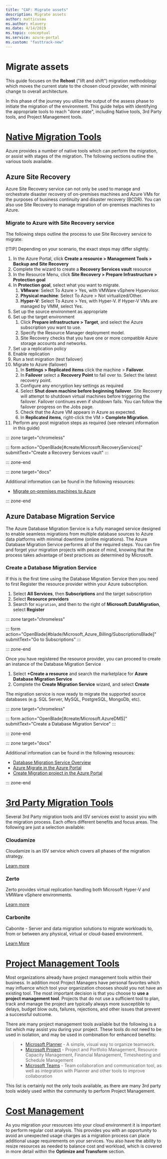 ```yaml
---
title: "CAF: Migrate assets"
description: Migrate assets
author: matticusau
ms.author: mlavery
ms.date: 4/14/2019
ms.topic: conceptual
ms.service: azure-portal
ms.custom: "fasttrack-new"
---
```


# Migrate assets

This guide focuses on the **Rehost** ("lift and shift") migration methodology which moves the current state to the chosen cloud provider, with minimal change to overall architecture.

In this phase of the journey you utilize the output of the assess phase to initiate the migration of the environment. This guide helps with identifying the appropriate tools to reach "done state", including Native tools, 3rd Party tools, and Project Management tools.

# [Native Migration Tools](#tab/Tools)

Azure provides a number of native tools which can perform the migration, or assist with stages of the migration. The following sections outline the various tools available.

## Azure Site Recovery

Azure Site Recovery service can not only be used to manage and orchestrate disaster recovery of on-premises machines and Azure VMs for the purposes of business continuity and disaster recovery (BCDR). You can also use Site Recovery to manage migration of on-premises machines to Azure.

### Migrate to Azure with Site Recovery service

The following steps outline the process to use Site Recovery service to migrate:

[!TIP]
Depending on your scenario, the exact steps may differ slightly.

1. In the Azure Portal, click **Create a resource > Management Tools > Backup and Site Recovery**
1. Complete the wizard to create a **Recovery Services vault** resource
1. In the Resource Menu, click **Site Recovery > Prepare Infrastructure > Protection goal**
1. In **Protection goal**, select what you want to migrate.
    1. **VMware**: Select To Azure > Yes, with VMWare vSphere Hypervisor.
    1. **Physical machine**: Select To Azure > Not virtualized/Other.
    1. **Hyper-V**: Select To Azure > Yes, with Hyper-V. If Hyper-V VMs are managed by VMM, select Yes.
1. Set up the source environment as appropriate
1. Set up the target environment
    1. Click **Prepare infrastructure > Target**, and select the Azure subscription you want to use.
    1. Specify the Resource Manager deployment model.
    1. Site Recovery checks that you have one or more compatible Azure storage accounts and networks.
1. Set up a replication policy
1. Enable replication
1. Run a test migration (test failover)
1. Migrate to Azure (failover)
    1. In **Settings > Replicated items** click the machine > **Failover**.
    1. In **Failover** select a **Recovery Point** to fail over to. Select the latest recovery point.
    1. Configure any encryption key settings as required
    1. Select **Shut down machine before beginning failover**. Site Recovery will attempt to shutdown virtual machines before triggering the failover. Failover continues even if shutdown fails. You can follow the failover progress on the Jobs page.
    1. Check that the Azure VM appears in Azure as expected.
    1. In **Replicated items**, right-click the VM > **Complete Migration**.
1. Perform any post migration steps as required (see relevant information in this guide)

::: zone target="chromeless"

::: form action="OpenBlade[#create/Microsoft.RecoveryServices]" submitText="Create a Recovery Services vault" :::

::: zone-end

::: zone target="docs"

Additional information can be found in the following resources:

* [Migrate on-premises machines to Azure](https://docs.microsoft.com/en-gb/azure/site-recovery/migrate-tutorial-on-premises-azure)

::: zone-end

## Azure Database Migration Service

The Azure Database Migration Service is a fully managed service designed to enable seamless migrations from multiple database sources to Azure data platforms with minimal downtime (online migrations). The Azure Database Migration Service performs all of the required steps. You can fire and forget your migration projects with peace of mind, knowing that the process takes advantage of best practices as determined by Microsoft.

### Create a Database Migration Service

If this is the first time using the Database Migration Service then you need to first Register the resource provider within your Azure subscription.

1. Select **All Services**, then **Subscriptions** and the target subscription
1. Select **Resource providers**
1. Search for `migration`, and then to the right of **Microsoft.DataMigration**, select **Register**

::: zone target="chromeless"

::: form action="OpenBlade[#blade/Microsoft_Azure_Billing/SubscriptionsBlade]" submitText="Go to Subscriptions" :::

::: zone-end

Once you have registered the resource provider, you can proceed to create an instance of the Database Migration Service

1. Select **+Create a resource** and search the marketplace for **Azure Database Migration Service**
1. Complete the **Create Migration Service** wizard, and select **Create**

The migration service is now ready to migrate the supported source databases (e.g. SQL Server, MySQL, PostgreSQL, MongoDb, etc).

::: zone target="chromeless"

::: form action="OpenBlade[#create/Microsoft.AzureDMS]" submitText="Create a Database Migration Service" :::

::: zone-end

::: zone target="docs"

Additional information can be found in the following resources:

* [Database Migration Service Overview](https://docs.microsoft.com/en-gb/azure/dms/dms-overview)
* [Azure Migrate in the Azure Portal](https://portal.azure.com/#blade/Microsoft_Azure_ManagementGroups/HierarchyBlade)
* [Create Migration project in the Azure Portal](https://ms.portal.azure.com/#create/Microsoft.AzureMigrate)

::: zone-end

# [3rd Party Migration Tools](#tab/3rd-party-tools)

Several 3rd Party migration tools and ISV services exist to assist you with the migration process. Each offers different benefits and focus areas. The following are just a selection available:

### Cloudamize

Cloudamize is an ISV service which covers all phases of the migration strategy.

[Learn more](https://www.cloudamize.com/)

### Zerto

Zerto provides virtual replication handling both Microsoft Hyper-V and VMWare vSphere environments.

[Learn more](https://www.zerto.com/solutions/use-cases/data-center-migration-software/)

### Carbonite

Cabonite - Server and data migration solutions to migrate workloads to, from or between any physical, virtual or cloud-based environment.

[Learn More](https://www.carbonite.com/data-protection/data-migration-software)

# [Project Management Tools](#tab/project-management-tools)

Most organizations already have project management tools within their business. In addition most Project Managers have personal favorites which may influence which tool your organization chooses should you not have an existing tool. The most important decision is that you choose to **use a project management tool**. Projects that do not use a sufficient tool to plan, track and manage the project are typically always more susceptible to delays, budget blow outs, failures, rejections, and other issues that prevent a successful outcome.

There are many project management tools available but the following is a list which may assist you during your project. These tools do not need to be used in isolation, and may be used in combination for enhanced benefits:

> * [Microsoft Planner](https://tasks.office.com/) - A simple, visual way to organize teamwork.
> * [Microsoft Project](https://products.office.com/en-us/project/project-and-portfolio-management-software) - Project and Portfolio Management, Resource Capacity Management, Financial Management, Timesheeting and Schedule Management
> * [Microsoft Teams](https://products.office.com/en-us/microsoft-teams) - Team collaboration and communication tool, as well as integration with Planner and other tools to improve collaboration

This list is certainly not the only tools available, as there are many 3rd party tools widely used within the community to perform Project Management.

# [Cost Management](#tab/ManageCost)

As you migration your resources into your cloud environment it is important to perform regular cost analysis. This provides you with an opportunity to avoid an unexpected usage charges as a migration process can place additional usage requirements on your services. You also have the ability to resize resources as needed to balance cost and workload, which is covered in more detail within the **Optimize and Transform** section.
